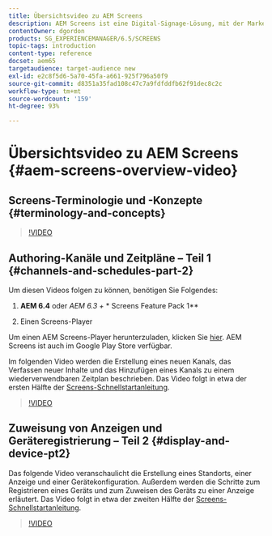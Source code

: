 ```yaml
---
title: Übersichtsvideo zu AEM Screens
description: AEM Screens ist eine Digital-Signage-Lösung, mit der Marketing-Fachleute dynamische und interaktive digitale Erlebnisse für verschiedene Arten von Bildschirmen veröffentlichen können.
contentOwner: dgordon
products: SG_EXPERIENCEMANAGER/6.5/SCREENS
topic-tags: introduction
content-type: reference
docset: aem65
targetaudience: target-audience new
exl-id: e2c8f5d6-5a70-45fa-a661-925f796a50f9
source-git-commit: d8351a35fad108c47c7a9fdfddfb62f91dec8c2c
workflow-type: tm+mt
source-wordcount: '159'
ht-degree: 93%

---
```


# Übersichtsvideo zu AEM Screens {#aem-screens-overview-video}

## Screens-Terminologie und -Konzepte {#terminology-and-concepts}

>[!VIDEO](https://video.tv.adobe.com/v/40401?quality=9&captions=ger)


## Authoring-Kanäle und Zeitpläne – Teil 1 {#channels-and-schedules-part-2}

Um diesen Videos folgen zu können, benötigen Sie Folgendes:

1. **AEM 6.4** oder **AEM 6.3* + &#x200B;** Screens Feature Pack 1**

1. Einen Screens-Player

Um einen AEM Screens-Player herunterzuladen, klicken Sie [hier](https://download.macromedia.com/screens/). AEM Screens ist auch im Google Play Store verfügbar. <!-- LINK IS 404 WITH NO SUITABLE REPLACEMENT See [Installing and Configuring Screens](https://helpx.adobe.com/experience-manager/6-4/help/sites-deploying/configuring-screens-introduction.html) for more details. -->

Im folgenden Video werden die Erstellung eines neuen Kanals, das Verfassen neuer Inhalte und das Hinzufügen eines Kanals zu einem wiederverwendbaren Zeitplan beschrieben. Das Video folgt in etwa der ersten Hälfte der [Screens-Schnellstartanleitung](kickstart-for-aem-screens.md).

>[!VIDEO](https://video.tv.adobe.com/v/39368?quality=9&captions=ger)

## Zuweisung von Anzeigen und Geräteregistrierung – Teil 2 {#display-and-device-pt2}

Das folgende Video veranschaulicht die Erstellung eines Standorts, einer Anzeige und einer Gerätekonfiguration. Außerdem werden die Schritte zum Registrieren eines Geräts und zum Zuweisen des Geräts zu einer Anzeige erläutert. Das Video folgt in etwa der zweiten Hälfte der [Screens-Schnellstartanleitung](kickstart-for-aem-screens.md).

>[!VIDEO](https://video.tv.adobe.com/v/39389?quality=9&captions=ger)

